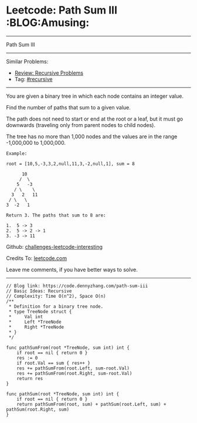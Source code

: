 # Leetcode: Path Sum III     :BLOG:Amusing:


---

Path Sum III  

---

Similar Problems:  

-   [Review: Recursive Problems](https://code.dennyzhang.com/review-recursive)
-   Tag: [#recursive](https://code.dennyzhang.com/tag/recursive)

---

You are given a binary tree in which each node contains an integer value.  

Find the number of paths that sum to a given value.  

The path does not need to start or end at the root or a leaf, but it must go downwards (traveling only from parent nodes to child nodes).  

The tree has no more than 1,000 nodes and the values are in the range -1,000,000 to 1,000,000.  

    Example:
    
    root = [10,5,-3,3,2,null,11,3,-2,null,1], sum = 8
    
          10
         /  \
        5   -3
       / \    \
      3   2   11
     / \   \
    3  -2   1
    
    Return 3. The paths that sum to 8 are:
    
    1.  5 -> 3
    2.  5 -> 2 -> 1
    3. -3 -> 11

Github: [challenges-leetcode-interesting](https://github.com/DennyZhang/challenges-leetcode-interesting/tree/master/path-sum-iii)  

Credits To: [leetcode.com](https://leetcode.com/problems/path-sum-iii/description/)  

Leave me comments, if you have better ways to solve.  

---

    // Blog link: https://code.dennyzhang.com/path-sum-iii
    // Basic Ideas: Recursive
    // Complexity: Time O(n^2), Space O(n)
    /**
     * Definition for a binary tree node.
     * type TreeNode struct {
     *     Val int
     *     Left *TreeNode
     *     Right *TreeNode
     * }
     */
    
    func pathSumFrom(root *TreeNode, sum int) int {
        if root == nil { return 0 }
        res := 0
        if root.Val == sum { res++ }
        res += pathSumFrom(root.Left, sum-root.Val)
        res += pathSumFrom(root.Right, sum-root.Val)
        return res
    }
    
    func pathSum(root *TreeNode, sum int) int {
        if root == nil { return 0 }
        return pathSumFrom(root, sum) + pathSum(root.Left, sum) + pathSum(root.Right, sum)
    }
